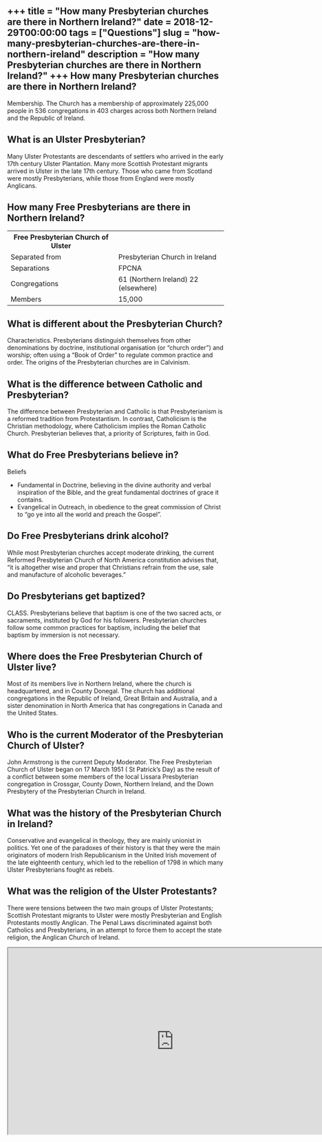 +++
title = "How many Presbyterian churches are there in Northern Ireland?"
date = 2018-12-29T00:00:00
tags = ["Questions"]
slug = "how-many-presbyterian-churches-are-there-in-northern-ireland"
description = "How many Presbyterian churches are there in Northern Ireland?"
+++
How many Presbyterian churches are there in Northern Ireland?
-------------------------------------------------------------

Membership. The Church has a membership of approximately 225,000 people in 536 congregations in 403 charges across both Northern Ireland and the Republic of Ireland.

What is an Ulster Presbyterian?
-------------------------------

Many Ulster Protestants are descendants of settlers who arrived in the early 17th century Ulster Plantation. Many more Scottish Protestant migrants arrived in Ulster in the late 17th century. Those who came from Scotland were mostly Presbyterians, while those from England were mostly Anglicans.

How many Free Presbyterians are there in Northern Ireland?
----------------------------------------------------------

<table><tr><th>Free Presbyterian Church of Ulster</th></tr><tr><td>Separated from</td><td>Presbyterian Church in Ireland</td></tr><tr><td>Separations</td><td>FPCNA</td></tr><tr><td>Congregations</td><td>61 (Northern Ireland) 22 (elsewhere)</td></tr><tr><td>Members</td><td>15,000</td></tr></table>

What is different about the Presbyterian Church?
------------------------------------------------

Characteristics. Presbyterians distinguish themselves from other denominations by doctrine, institutional organisation (or “church order”) and worship; often using a “Book of Order” to regulate common practice and order. The origins of the Presbyterian churches are in Calvinism.

What is the difference between Catholic and Presbyterian?
---------------------------------------------------------

The difference between Presbyterian and Catholic is that Presbyterianism is a reformed tradition from Protestantism. In contrast, Catholicism is the Christian methodology, where Catholicism implies the Roman Catholic Church. Presbyterian believes that, a priority of Scriptures, faith in God.

What do Free Presbyterians believe in?
--------------------------------------

Beliefs

- Fundamental in Doctrine, believing in the divine authority and verbal inspiration of the Bible, and the great fundamental doctrines of grace it contains.
- Evangelical in Outreach, in obedience to the great commission of Christ to “go ye into all the world and preach the Gospel”.

Do Free Presbyterians drink alcohol?
------------------------------------

While most Presbyterian churches accept moderate drinking, the current Reformed Presbyterian Church of North America constitution advises that, “it is altogether wise and proper that Christians refrain from the use, sale and manufacture of alcoholic beverages.”

Do Presbyterians get baptized?
------------------------------

CLASS. Presbyterians believe that baptism is one of the two sacred acts, or sacraments, instituted by God for his followers. Presbyterian churches follow some common practices for baptism, including the belief that baptism by immersion is not necessary.

Where does the Free Presbyterian Church of Ulster live?
-------------------------------------------------------

Most of its members live in Northern Ireland, where the church is headquartered, and in County Donegal. The church has additional congregations in the Republic of Ireland, Great Britain and Australia, and a sister denomination in North America that has congregations in Canada and the United States.

Who is the current Moderator of the Presbyterian Church of Ulster?
------------------------------------------------------------------

John Armstrong is the current Deputy Moderator. The Free Presbyterian Church of Ulster began on 17 March 1951 ( St Patrick’s Day) as the result of a conflict between some members of the local Lissara Presbyterian congregation in Crossgar, County Down, Northern Ireland, and the Down Presbytery of the Presbyterian Church in Ireland.

What was the history of the Presbyterian Church in Ireland?
-----------------------------------------------------------

Conservative and evangelical in theology, they are mainly unionist in politics. Yet one of the paradoxes of their history is that they were the main originators of modern Irish Republicanism in the United Irish movement of the late eighteenth century, which led to the rebellion of 1798 in which many Ulster Presbyterians fought as rebels.

What was the religion of the Ulster Protestants?
------------------------------------------------

There were tensions between the two main groups of Ulster Protestants; Scottish Protestant migrants to Ulster were mostly Presbyterian and English Protestants mostly Anglican. The Penal Laws discriminated against both Catholics and Presbyterians, in an attempt to force them to accept the state religion, the Anglican Church of Ireland.

<iframe allow="accelerometer; autoplay; clipboard-write; encrypted-media; gyroscope; picture-in-picture" allowfullscreen="" class="__youtube_prefs__  epyt-is-override  no-lazyload" data-no-lazy="1" data-origheight="433" data-origwidth="770" data-skipgform_ajax_framebjll="" height="433" id="_ytid_94865" loading="lazy" src="https://www.youtube.com/embed/rEMHxUlFtgI?enablejsapi=1&autoplay=0&cc_load_policy=0&cc_lang_pref=&iv_load_policy=1&loop=0&modestbranding=0&rel=1&fs=1&playsinline=0&autohide=2&theme=dark&color=red&controls=1&" title="YouTube player" width="770"></iframe>